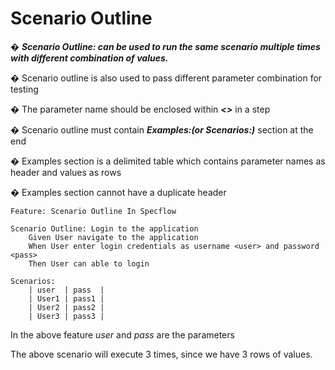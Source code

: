 # Scenario Outline

� ***Scenario Outline: can be used to run the same scenario multiple times with different combination of values.***

� Scenario outline is also used to pass different parameter combination for testing

� The parameter name should be enclosed within ***<>*** in a step

� Scenario outline must contain ***Examples:(or Scenarios:)*** section at the end

� Examples section is a delimited table which contains parameter names as header and values as rows 

� Examples section cannot have a duplicate header
	

	Feature: Scenario Outline In Specflow
	
	Scenario Outline: Login to the application
		Given User navigate to the application
		When User enter login credentials as username <user> and password <pass>
		Then User can able to login
		
	Scenarios:
		| user  | pass  |
		| User1 | pass1 |
		| User2 | pass2 |
		| User3 | pass3 |

In the above feature *user* and *pass* are the parameters

The above scenario will execute 3 times, since we have 3 rows of values.
